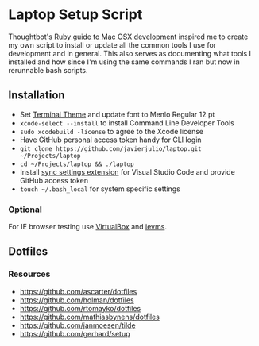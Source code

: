 # Laptop Setup Script

Thoughtbot's [Ruby guide to Mac OSX development](http://robots.thoughtbot.com/post/8700977975/2011-rubyists-guide-to-a-mac-os-x-development) inspired me to create my own script to install or update all the common tools I use for development and in general. This also serves as documenting what tools I installed and how since I'm using the same commands I ran but now in rerunnable bash scripts.

## Installation

 * Set [Terminal Theme](https://github.com/javierjulio/laptop/tree/master/themes) and update font to Menlo Regular 12 pt
 * `xcode-select --install` to install Command Line Developer Tools
 * `sudo xcodebuild -license` to agree to the Xcode license
 * Have GitHub personal access token handy for CLI login
 * `git clone https://github.com/javierjulio/laptop.git ~/Projects/laptop`
 * `cd ~/Projects/laptop && ./laptop`
 * Install [sync settings extension](https://marketplace.visualstudio.com/items?itemName=Shan.code-settings-sync) for Visual Studio Code and provide GitHub access token
 * `touch ~/.bash_local` for system specific settings

### Optional

For IE browser testing use [VirtualBox](https://www.virtualbox.org/wiki/Downloads) and [ievms](https://github.com/xdissent/ievms).

## Dotfiles

### Resources

* https://github.com/ascarter/dotfiles
* https://github.com/holman/dotfiles
* https://github.com/rtomayko/dotfiles
* https://github.com/mathiasbynens/dotfiles
* https://github.com/janmoesen/tilde
* https://github.com/gerhard/setup

